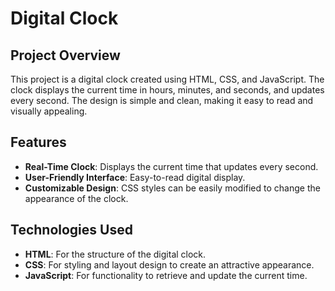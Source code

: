 # Digital Clock

## Project Overview

This project is a digital clock created using HTML, CSS, and JavaScript. The clock displays the current time in hours, minutes, and seconds, and updates every second. The design is simple and clean, making it easy to read and visually appealing.

## Features

- **Real-Time Clock**: Displays the current time that updates every second.
- **User-Friendly Interface**: Easy-to-read digital display.
- **Customizable Design**: CSS styles can be easily modified to change the appearance of the clock.

## Technologies Used

- **HTML**: For the structure of the digital clock.
- **CSS**: For styling and layout design to create an attractive appearance.
- **JavaScript**: For functionality to retrieve and update the current time.
